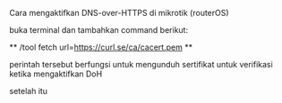 Cara mengaktifkan DNS-over-HTTPS di mikrotik (routerOS)

buka terminal dan tambahkan command berikut:

** /tool fetch url=https://curl.se/ca/cacert.pem **

perintah tersebut berfungsi untuk mengunduh sertifikat untuk verifikasi ketika mengaktifkan DoH

setelah itu 

